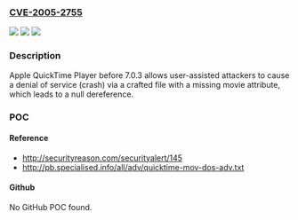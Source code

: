 ### [CVE-2005-2755](https://cve.mitre.org/cgi-bin/cvename.cgi?name=CVE-2005-2755)
![](https://img.shields.io/static/v1?label=Product&message=n%2Fa&color=blue)
![](https://img.shields.io/static/v1?label=Version&message=n%2Fa&color=blue)
![](https://img.shields.io/static/v1?label=Vulnerability&message=n%2Fa&color=brighgreen)

### Description

Apple QuickTime Player before 7.0.3 allows user-assisted attackers to cause a denial of service (crash) via a crafted file with a missing movie attribute, which leads to a null dereference.

### POC

#### Reference
- http://securityreason.com/securityalert/145
- http://pb.specialised.info/all/adv/quicktime-mov-dos-adv.txt

#### Github
No GitHub POC found.

